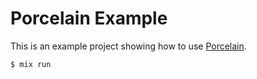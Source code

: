 Porcelain Example
=================

This is an example project showing how to use
[Porcelain](https://github.com/alco/porcelain).

```
$ mix run
```

